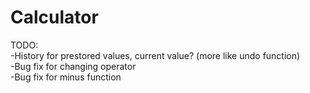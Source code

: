 # Calculator

TODO: <br />
-History for prestored values, current value? (more like undo function) <br />
-Bug fix for changing operator <br />
-Bug fix for minus function <br />
